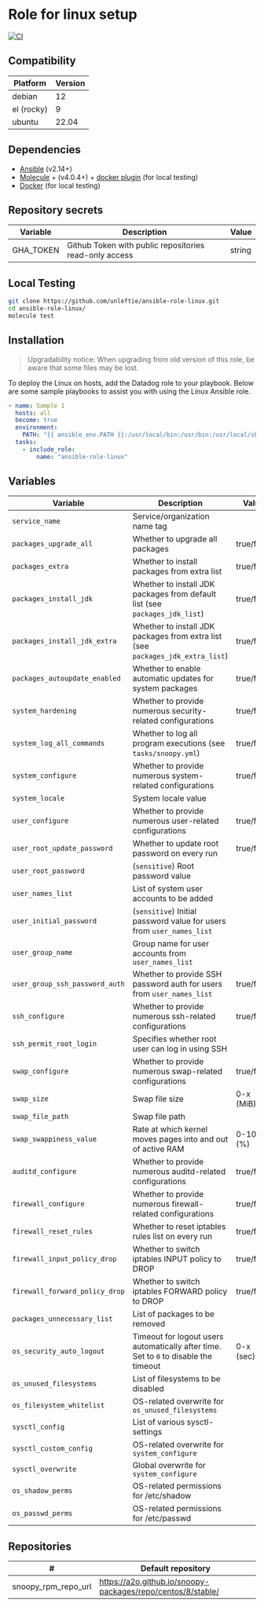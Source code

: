 # Role for linux setup

[![CI](https://github.com/unleftie/ansible-role-linux/actions/workflows/ci.yml/badge.svg)](https://github.com/unleftie/ansible-role-linux/actions/workflows/ci.yml)

## Compatibility

| Platform   | Version |
| ---------- | ------- |
| debian     | 12      |
| el (rocky) | 9       |
| ubuntu     | 22.04   |

## Dependencies

- [Ansible](https://docs.ansible.com/ansible/latest/installation_guide/intro_installation.html) (v2.14+)
- [Molecule](https://molecule.readthedocs.io/en/latest/installation.html) + (v4.0.4+) + [docker plugin](https://github.com/ansible-community/molecule-plugins) (for local testing)
- [Docker](https://docs.docker.com/get-docker/) (for local testing)

## Repository secrets

| Variable  | Description                                            | Value  |
| --------- | ------------------------------------------------------ | ------ |
| GHA_TOKEN | Github Token with public repositories read-only access | string |

## Local Testing

```sh
git clone https://github.com/unleftie/ansible-role-linux.git
cd ansible-role-linux/
molecule test
```

## Installation

> Upgradability notice: When upgrading from old version of this role, be aware that some files may be lost.

To deploy the Linux on hosts, add the Datadog role to your playbook. Below are some sample playbooks to assist you with using the Linux Ansible role.

```yml
- name: Sample 1
  hosts: all
  become: true
  environment:
    PATH: "{{ ansible_env.PATH }}:/usr/local/bin:/usr/bin:/usr/local/sbin:/usr/sbin"
  tasks:
    - include_role:
        name: "ansible-role-linux"
```

## Variables

| Variable                       | Description                                                                          | Value      |
| ------------------------------ | ------------------------------------------------------------------------------------ | ---------- |
| `service_name`                 | Service/organization name tag                                                        |            |
| `packages_upgrade_all`         | Whether to upgrade all packages                                                      | true/false |
| `packages_extra`               | Whether to install packages from extra list                                          | true/false |
| `packages_install_jdk`         | Whether to install JDK packages from default list (see `packages_jdk_list`)          | true/false |
| `packages_install_jdk_extra`   | Whether to install JDK packages from extra list (see `packages_jdk_extra_list`)      | true/false |
| `packages_autoupdate_enabled`  | Whether to enable automatic updates for system packages                              | true/false |
| `system_hardening`             | Whether to provide numerous security-related configurations                          | true/false |
| `system_log_all_commands`      | Whether to log all program executions (see `tasks/snoopy.yml`)                       | true/false |
| `system_configure`             | Whether to provide numerous system-related configurations                            | true/false |
| `system_locale`                | System locale value                                                                  |
| `user_configure`               | Whether to provide numerous user-related configurations                              | true/false |
| `user_root_update_password`    | Whether to update root password on every run                                         | true/false |
| `user_root_password`           | (`sensitive`) Root password value                                                    |
| `user_names_list`              | List of system user accounts to be added                                             |
| `user_initial_password`        | (`sensitive`) Initial password value for users from `user_names_list`                |
| `user_group_name`              | Group name for user accounts from `user_names_list`                                  |
| `user_group_ssh_password_auth` | Whether to provide SSH password auth for users from `user_names_list`                | true/false |
| `ssh_configure`                | Whether to provide numerous ssh-related configurations                               | true/false |
| `ssh_permit_root_login`        | Specifies whether root user can log in using SSH                                     |
| `swap_configure`               | Whether to provide numerous swap-related configurations                              | true/false |
| `swap_size`                    | Swap file size                                                                       | 0-x (MiB)  |
| `swap_file_path`               | Swap file path                                                                       |
| `swap_swappiness_value`        | Rate at which kernel moves pages into and out of active RAM                          | 0-100 (%)  |
| `auditd_configure`             | Whether to provide numerous auditd-related configurations                            | true/false |
| `firewall_configure`           | Whether to provide numerous firewall-related configurations                          | true/false |
| `firewall_reset_rules`         | Whether to reset iptables rules list on every run                                    | true/false |
| `firewall_input_policy_drop`   | Whether to switch iptables INPUT policy to DROP                                      | true/false |
| `firewall_forward_policy_drop` | Whether to switch iptables FORWARD policy to DROP                                    | true/false |
| `packages_unnecessary_list`    | List of packages to be removed                                                       |
| `os_security_auto_logout`      | Timeout for logout users automatically after time. Set to `0` to disable the timeout | 0-x (sec)  |
| `os_unused_filesystems`        | List of filesystems to be disabled                                                   |
| `os_filesystem_whitelist`      | OS-related overwrite for `os_unused_filesystems`                                     |
| `sysctl_config`                | List of various sysctl-settings                                                      |
| `sysctl_custom_config`         | OS-related overwrite for `system_configure`                                          |
| `sysctl_overwrite`             | Global overwrite for `system_configure`                                              |
| `os_shadow_perms`              | OS-related permissions for /etc/shadow                                               |
| `os_passwd_perms`              | OS-related permissions for /etc/passwd                                               |

## Repositories

| #                   | Default repository                                          |
| ------------------- | ----------------------------------------------------------- |
| snoopy_rpm_repo_url | https://a2o.github.io/snoopy-packages/repo/centos/8/stable/ |
